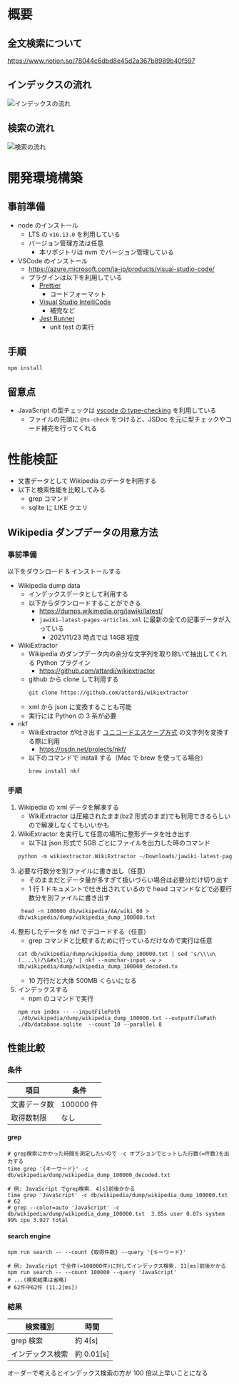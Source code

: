# 概要

## 全文検索について
https://www.notion.so/78044c6dbd8e45d2a367b8989b40f597

## インデックスの流れ
![インデックスの流れ](./img/index_flow.png)

## 検索の流れ
![検索の流れ](./img/search_flow.png)

# 開発環境構築

## 事前準備

- node のインストール
  - LTS の `v16.13.0` を利用している
  - バージョン管理方法は任意
    - 本リポジトリは nvm でバージョン管理している
- VSCode のインストール
  - https://azure.microsoft.com/ja-jp/products/visual-studio-code/
  - プラグインは以下を利用している
    - [Prettier](https://marketplace.visualstudio.com/items?itemName=esbenp.prettier-vscode)
      - コードフォーマット
    - [Visual Studio IntelliCode](https://marketplace.visualstudio.com/items?itemName=VisualStudioExptTeam.vscodeintellicode)
      - 補完など
    - [Jest Runner](https://marketplace.visualstudio.com/items?itemName=firsttris.vscode-jest-runner)
      - unit test の実行

## 手順

```shell
npm install
```

## 留意点

- JavaScript の型チェックは [vscode の type-checking](https://code.visualstudio.com/docs/languages/javascript#_type-checking) を利用している
  - ファイルの先頭に `@ts-check` をつけると、JSDoc を元に型チェックやコード補完を行ってくれる

# 性能検証

- 文書データとして Wikipedia のデータを利用する
- 以下と検索性能を比較してみる
  - grep コマンド
  - sqlite に LIKE クエリ

## Wikipedia ダンプデータの用意方法

### 事前準備

以下をダウンロード & インストールする

- Wikipedia dump data
  - インデックスデータとして利用する
  - 以下からダウンロードすることができる
    - https://dumps.wikimedia.org/jawiki/latest/
    - `jawiki-latest-pages-articles.xml` に最新の全ての記事データが入っている
      - 2021/11/23 時点では 14GB 程度
- WikiExtractor
  - Wikipedia のダンプデータ内の余分な文字列を取り除いて抽出してくれる Python プラグイン
    - https://github.com/attardi/wikiextractor
  - github から clone して利用する
    ```shell
    git clone https://github.com/attardi/wikiextractor
    ```
  - xml から json に変換することも可能
  - 実行には Python の 3 系が必要
- nkf
  - WikiExtractor が吐き出す [ユニコードエスケープ方式](http://una.soragoto.net/topics/12.html) の文字列を変換する際に利用
    - https://osdn.net/projects/nkf/
  - 以下のコマンドで install する（Mac で brew を使ってる場合）
    ```shell
    brew install nkf
    ```

### 手順

1. Wikipedia の xml データを解凍する
   - WikiExtractor は圧縮されたまま(bz2 形式のまま)でも利用できるらしいので解凍しなくてもいいかも
2. WikiExtractor を実行して任意の場所に整形データを吐き出す
   - 以下は json 形式で 5GB ごとにファイルを出力した時のコマンド
   ```python
   python -m wikiextractor.WikiExtractor ~/Downloads/jawiki-latest-pages-articles.xml --processes 8 -o ~/projects/node-js-full-text-search-engine/db/wikipedia --json -b 5G
   ```
3. 必要な行数分を別ファイルに書き出し（任意）
   - そのままだとデータ量が多すぎて扱いづらい場合は必要分だけ切り出す
   - 1 行 1 ドキュメントで吐き出されているので head コマンドなどで必要行数分を別ファイルに書き出す
   ```shell
    head -n 100000 db/wikipedia/AA/wiki_00 > db/wikipedia/dump/wikipedia_dump_100000.txt
   ```
4. 整形したデータを nkf でデコードする（任意）
   - grep コマンドと比較するために行っているだけなので実行は任意
   ```shell
   cat db/wikipedia/dump/wikipedia_dump_100000.txt | sed 's/\\\u\(....\)/\&#x\1;/g' | nkf --numchar-input -w > db/wikipedia/dump/wikipedia_dump_100000_decoded.tx
   ```
   - 10 万行だと大体 500MB くらいになる
5. インデックスする
   - npm のコマンドで実行
   ```shell
   npm run index -- --inputFilePath ./db/wikipedia/dump/wikipedia_dump_100000.txt --outputFilePath ./db/database.sqlite  --count 10 --parallel 8
   ```

## 性能比較

### 条件

| 項目         | 条件      |
| ------------ | --------- |
| 文書データ数 | 100000 件 |
| 取得数制限   | なし      |

#### grep

```shell
# grep検索にかかった時間を測定したいので -c オプションでヒットした行数(=件数)を出力する
time grep '{キーワード}' -c db/wikipedia/dump/wikipedia_dump_100000_decoded.txt

# 例: JavaScript でgrep検索. 4[s]前後かかる
time grep 'JavaScript' -c db/wikipedia/dump/wikipedia_dump_100000.txt
# 62
# grep --color=auto 'JavaScript' -c db/wikipedia/dump/wikipedia_dump_100000.txt  3.85s user 0.07s system 99% cpu 3.927 total
```

#### search engine

```shell
npm run search -- --count {取得件数} --query '{キーワード}'

# 例: JavaScript で全件(=100000件)に対してインデックス検索. 11[ms]前後かかる
npm run search -- --count 100000 --query 'JavaScript'
# ...(検索結果は省略)
# 62件中62件 (11.2[ms])
```

### 結果

| 検索種別         | 時間       |
| ---------------- | ---------- |
| grep 検索        | 約 4[s]    |
| インデックス検索 | 約 0.01[s] |

オーダーで考えるとインデックス検索の方が 100 倍以上早いことになる

